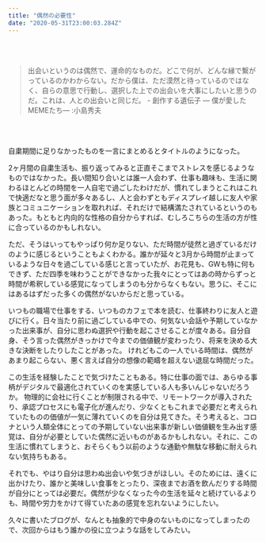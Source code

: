 ```yaml
---
title: "偶然の必要性"
date: "2020-05-31T23:00:03.284Z"
---
```

<br> <br> 

> 出会いというのは偶然で、運命的なものだ。どこで何が、どんな縁で繫がっているのかわからない。だから僕は、ただ漠然と待っているのではなく、自らの意思で行動し、選択した上での出会いを大事にしたいと思うのだ。これは、人との出会いと同じだ。 - 創作する遺伝子 — 僕が愛したMEMEたち— :小島秀夫
<br> 
<br> 


自粛期間に足りなかったものを一言にまとめるとタイトルのようになった。


2ヶ月間の自粛生活も、振り返ってみると正直そこまでストレスを感じるようなものではなかった。長い間知り合いとは誰一人会わず、仕事も趣味も、生活に関わるほとんどの時間を一人自宅で過ごしたわけだが、慣れてしまうとこれはこれで快適だなと思う面が多々あるし、人と会わずともディスプレイ越しに友人や家族とコミュニケーションを取れれば、それだけで結構満たされているというのもあった。もともと内向的な性格の自分からすれば、むしろこちらの生活の方が性に合っているのかもしれない。

ただ、そうはいってもやっぱり何か足りない、ただ時間が徒然と過ぎているだけのように感じるということもよくわかる。誰かが延々と3月から時間が止まっているような日々を過ごしている感じと言っていたが、お花見も、GWも特に何もできず、ただ四季を味わうことができなかった我々にとってはあの時からずっと時間が希釈している感覚になってしまうのも分からなくもない。思うに、そこにはあるはずだった多くの偶然がないからだと思っている。

いつもの職場で仕事をする、いつものカフェで本を読む、仕事終わりに友人と遊びに行く。日々当たり前に過ごしている中での、何気ない会話や予期していなかった出来事が、自分に思わぬ選択や行動を起こさせることが度々ある。自分自身、そう言った偶然がきっかけで今までの価値観が変わったり、将来を決める大きな決断をしたりしたことがあった。 けれどもこの一人でいる時間は、偶然があまり起こらない、悪く言えば自分の想像の範疇を超えない退屈な時間だった。

この生活を経験したことで気づけたこともある。特に仕事の面では、あらゆる事柄がデジタルで最適化されていくのを実感している人も多いんじゃないだろうか。 物理的に会社に行くことが制限される中で、リモートワークが導入されたり、承認プロセスにも電子化が進んだり、少なくともこれまで必要だと考えられていたものの価値が一気に薄れていくのを自分は見てきた。そう考えると、コロナという人類全体にとっての予期していない出来事が新しい価値観を生み出す感覚は、自分が必要としていた偶然に近いものがあるかもしれない。それに、この生活に慣れてしまうと、おそらくもう以前のような通勤や無駄な移動に耐えられない気持ちもある。 

それでも、やはり自分は思わぬ出会いや気づきがほしい。そのためには、遠くに出かけたり、誰かと美味しい食事をとったり、深夜までお酒を飲んだりする時間が自分にとっては必要だ。偶然が少なくなった今の生活を延々と続けているよりも、時間や労力をかけて得ていたあの感覚を忘れないようにしたい。 

久々に書いたブログが、なんとも抽象的で中身のないものになってしまったので、次回からはもう誰かの役に立つような話をしてみたい。
